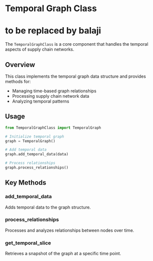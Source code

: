 # Temporal Graph Class
# to be replaced by balaji

The `TemporalGraphClass` is a core component that handles the temporal aspects of supply chain networks.

## Overview

This class implements the temporal graph data structure and provides methods for:
- Managing time-based graph relationships
- Processing supply chain network data
- Analyzing temporal patterns

## Usage

```python
from TemporalGraphClass import TemporalGraph

# Initialize temporal graph
graph = TemporalGraph()

# Add temporal data
graph.add_temporal_data(data)

# Process relationships
graph.process_relationships()
```

## Key Methods

### add_temporal_data
Adds temporal data to the graph structure.

### process_relationships
Processes and analyzes relationships between nodes over time.

### get_temporal_slice
Retrieves a snapshot of the graph at a specific time point.
